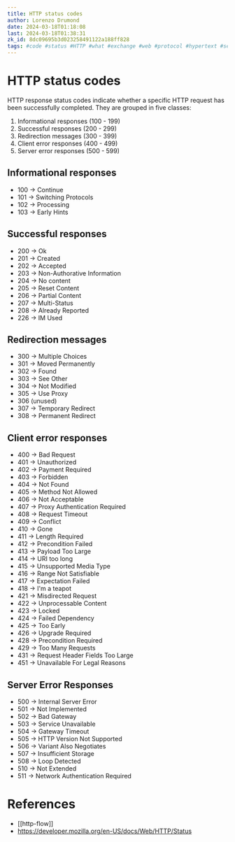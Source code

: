 ```yaml
---
title: HTTP status codes
author: Lorenzo Drumond
date: 2024-03-18T01:18:08
last: 2024-03-18T01:38:31
zk_id: 8dc09695b3d023258491122a188ff828
tags: #code #status #HTTP #what #exchange #web #protocol #hypertext #server #internet #network #HTML #communication #node #header
---
```



# HTTP status codes
HTTP response status codes indicate whether a specific HTTP request has been successfully completed. They are grouped in five classes:

1. Informational responses (100 - 199)
2. Successful responses (200 - 299)
3. Redirection messages (300 - 399)
4. Client error responses (400 - 499)
5. Server error responses (500 - 599)

## Informational responses

- 100 -> Continue
- 101 -> Switching Protocols
- 102 -> Processing
- 103 -> Early Hints

## Successful responses

- 200 -> Ok
- 201 -> Created
- 202 -> Accepted
- 203 -> Non-Authorative Information
- 204 -> No content
- 205 -> Reset Content
- 206 -> Partial Content
- 207 -> Multi-Status
- 208 -> Already Reported
- 226 -> IM Used

## Redirection messages

- 300 -> Multiple Choices
- 301 -> Moved Permanently
- 302 -> Found
- 303 -> See Other
- 304 -> Not Modified
- 305 -> Use Proxy
- 306 (unused)
- 307 -> Temporary Redirect
- 308 -> Permanent Redirect

## Client error responses

- 400 -> Bad Request
- 401 -> Unauthorized
- 402 -> Payment Required
- 403 -> Forbidden
- 404 -> Not Found
- 405 -> Method Not Allowed
- 406 -> Not Acceptable
- 407 -> Proxy Authentication Required
- 408 -> Request Timeout
- 409 -> Conflict
- 410 -> Gone
- 411 -> Length Required
- 412 -> Precondition Failed
- 413 -> Payload Too Large
- 414 -> URI too long
- 415 -> Unsupported Media Type
- 416 -> Range Not Satisfiable
- 417 -> Expectation Failed
- 418 -> I'm a teapot
- 421 -> Misdirected Request
- 422 -> Unprocessable Content
- 423 -> Locked
- 424 -> Failed Dependency
- 425 -> Too Early
- 426 -> Upgrade Required
- 428 -> Precondition Required
- 429 -> Too Many Requests
- 431 -> Request Header Fields Too Large
- 451 -> Unavailable For Legal Reasons

## Server Error Responses

- 500 -> Internal Server Error
- 501 -> Not Implemented
- 502 -> Bad Gateway
- 503 -> Service Unavailable
- 504 -> Gateway Timeout
- 505 -> HTTP Version Not Supported
- 506 -> Variant Also Negotiates
- 507 -> Insufficient Storage
- 508 -> Loop Detected
- 510 -> Not Extended
- 511 -> Network Authentication Required


# References
- [[http-flow]]
- https://developer.mozilla.org/en-US/docs/Web/HTTP/Status
